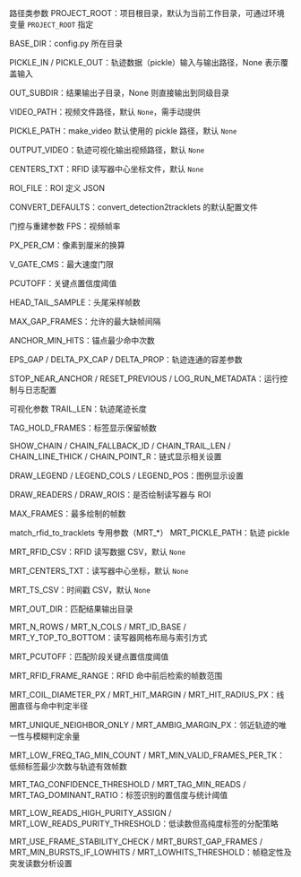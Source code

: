 路径类参数
PROJECT_ROOT：项目根目录，默认为当前工作目录，可通过环境变量 `PROJECT_ROOT` 指定

BASE_DIR：config.py 所在目录

PICKLE_IN / PICKLE_OUT：轨迹数据（pickle）输入与输出路径，None 表示覆盖输入

OUT_SUBDIR：结果输出子目录，None 则直接输出到同级目录

VIDEO_PATH：视频文件路径，默认 `None`，需手动提供

PICKLE_PATH：make_video 默认使用的 pickle 路径，默认 `None`

OUTPUT_VIDEO：轨迹可视化输出视频路径，默认 `None`

CENTERS_TXT：RFID 读写器中心坐标文件，默认 `None`

ROI_FILE：ROI 定义 JSON

CONVERT_DEFAULTS：convert_detection2tracklets 的默认配置文件

门控与重建参数
FPS：视频帧率

PX_PER_CM：像素到厘米的换算

V_GATE_CMS：最大速度门限

PCUTOFF：关键点置信度阈值

HEAD_TAIL_SAMPLE：头尾采样帧数

MAX_GAP_FRAMES：允许的最大缺帧间隔

ANCHOR_MIN_HITS：锚点最少命中次数

EPS_GAP / DELTA_PX_CAP / DELTA_PROP：轨迹连通的容差参数

STOP_NEAR_ANCHOR / RESET_PREVIOUS / LOG_RUN_METADATA：运行控制与日志配置

可视化参数
TRAIL_LEN：轨迹尾迹长度

TAG_HOLD_FRAMES：标签显示保留帧数

SHOW_CHAIN / CHAIN_FALLBACK_ID / CHAIN_TRAIL_LEN / CHAIN_LINE_THICK / CHAIN_POINT_R：链式显示相关设置

DRAW_LEGEND / LEGEND_COLS / LEGEND_POS：图例显示设置

DRAW_READERS / DRAW_ROIS：是否绘制读写器与 ROI

MAX_FRAMES：最多绘制的帧数

match_rfid_to_tracklets 专用参数（MRT_*）
MRT_PICKLE_PATH：轨迹 pickle

MRT_RFID_CSV：RFID 读写数据 CSV，默认 `None`

MRT_CENTERS_TXT：读写器中心坐标，默认 `None`

MRT_TS_CSV：时间戳 CSV，默认 `None`

MRT_OUT_DIR：匹配结果输出目录

MRT_N_ROWS / MRT_N_COLS / MRT_ID_BASE / MRT_Y_TOP_TO_BOTTOM：读写器网格布局与索引方式

MRT_PCUTOFF：匹配阶段关键点置信度阈值

MRT_RFID_FRAME_RANGE：RFID 命中前后检索的帧数范围

MRT_COIL_DIAMETER_PX / MRT_HIT_MARGIN / MRT_HIT_RADIUS_PX：线圈直径与命中判定半径

MRT_UNIQUE_NEIGHBOR_ONLY / MRT_AMBIG_MARGIN_PX：邻近轨迹的唯一性与模糊判定余量

MRT_LOW_FREQ_TAG_MIN_COUNT / MRT_MIN_VALID_FRAMES_PER_TK：低频标签最少次数与轨迹有效帧数

MRT_TAG_CONFIDENCE_THRESHOLD / MRT_TAG_MIN_READS / MRT_TAG_DOMINANT_RATIO：标签识别的置信度与统计阈值

MRT_LOW_READS_HIGH_PURITY_ASSIGN / MRT_LOW_READS_PURITY_THRESHOLD：低读数但高纯度标签的分配策略

MRT_USE_FRAME_STABILITY_CHECK / MRT_BURST_GAP_FRAMES / MRT_MIN_BURSTS_IF_LOWHITS / MRT_LOWHITS_THRESHOLD：帧稳定性及突发读数分析设置

